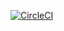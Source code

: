[![CircleCI](https://circleci.com/gh/constxd/3130project.svg?style=svg)](https://circleci.com/gh/constxd/3130project)
